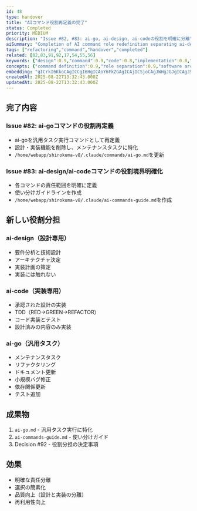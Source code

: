 ```yaml
---
id: 48
type: handover
title: "AIコマンド役割再定義の完了"
status: Completed
priority: MEDIUM
description: "Issue #82, #83: ai-go, ai-design, ai-codeの役割を明確に分離"
aiSummary: "Completion of AI command role redefinition separating ai-design for technical design, ai-code for implementation with TDD, and ai-go for general maintenance tasks, creating clear responsibility boundaries and improving development workflow quality."
tags: ["refactoring","command","handover","completed"]
related: [82,83,91,92,17,54,55,56]
keywords: {"design":0.9,"command":0.9,"code":0.8,"implementation":0.8,"tdd":0.8}
concepts: {"command definition":0.9,"role separation":0.9,"software architecture":0.8,"development workflow":0.8,"test driven development":0.8}
embedding: "gICrkI6KkoCAgICCgI6HgICAoY6FkZGAgICAjICSjoCAgJWHgJGJgICAgJSAjpCAgICdgIOKgYCAgICTgIWPgICAh4GMgYCAgICAlYCAj4CAgI+AkoCIgICAgJGAg4eAgICigpCHkICAgICHgICBgICAsIqSkIqAgICAgICFgIA="
createdAt: 2025-08-22T13:32:43.000Z
updatedAt: 2025-08-22T13:32:43.000Z
---
```


## 完了内容

### Issue #82: ai-goコマンドの役割再定義
- ai-goを汎用タスク実行コマンドとして再定義
- 設計・実装機能を削除し、メンテナンスタスクに特化
- `/home/webapp/shirokuma-v8/.claude/commands/ai-go.md`を更新

### Issue #83: ai-design/ai-codeコマンドの役割境界明確化
- 各コマンドの責任範囲を明確に定義
- 使い分けガイドラインを作成
- `/home/webapp/shirokuma-v8/.claude/ai-commands-guide.md`を作成

## 新しい役割分担

### ai-design（設計専用）
- 要件分析と技術設計
- アーキテクチャ決定
- 実装計画の策定
- 実装には触れない

### ai-code（実装専用）
- 承認された設計の実装
- TDD（RED→GREEN→REFACTOR）
- コード実装とテスト
- 設計済みの内容のみ実装

### ai-go（汎用タスク）
- メンテナンスタスク
- リファクタリング
- ドキュメント更新
- 小規模バグ修正
- 依存関係更新
- テスト追加

## 成果物
1. `ai-go.md` - 汎用タスク実行に特化
2. `ai-commands-guide.md` - 使い分けガイド
3. Decision #92 - 役割分担の決定事項

## 効果
- 明確な責任分離
- 選択の簡素化
- 品質向上（設計と実装の分離）
- 再利用性向上